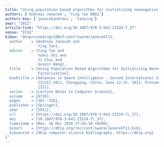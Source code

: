 ```yaml
---
title: "Using population based algorithms for initializing nonnegative matrix factorization"
authors: ['Andreas Janecek', 'Ying Tan 0002']
authors-key: ['janecekandreas', 'tanying']
year: "2011"
article-link: "https://doi.org/10.1007/978-3-642-21524-7_37"
venue: "ICSI"
bibex: "@inproceedings{DBLP:conf/swarm/JanecekT11,
  author    = {Andreas Janecek and
               Ying Tan},
  editor    = {Ying Tan and
               Yuhui Shi and
               Yi Chai and
               Guoyin Wang},
  title     = {Using Population Based Algorithms for Initializing Nonnegative Matrix
               Factorization},
  booktitle = {Advances in Swarm Intelligence - Second International Conference,
               {ICSI} 2011, Chongqing, China, June 12-15, 2011, Proceedings, Part
               {II}},
  series    = {Lecture Notes in Computer Science},
  volume    = {6729},
  pages     = {307--316},
  publisher = {Springer},
  year      = {2011},
  url       = {https://doi.org/10.1007/978-3-642-21524-7\_37},
  doi       = {10.1007/978-3-642-21524-7\_37},
  timestamp = {Mon, 16 Mar 2020 17:44:10 +0100},
  biburl    = {https://dblp.org/rec/conf/swarm/JanecekT11.bib},
  bibsource = {dblp computer science bibliography, https://dblp.org}
}"
---
```

